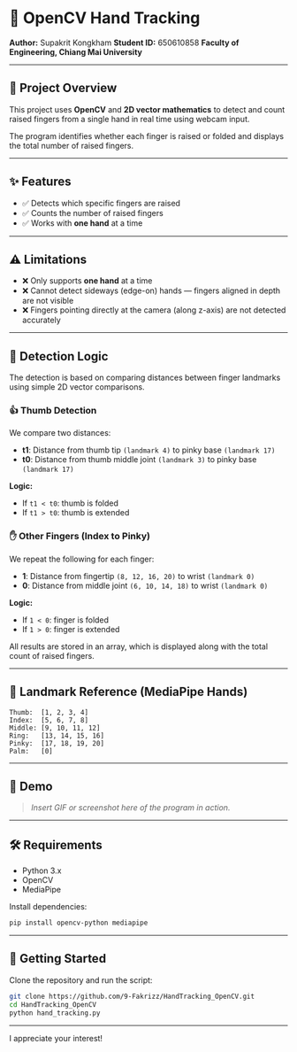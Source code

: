 # 👋 OpenCV Hand Tracking

**Author:** Supakrit Kongkham
**Student ID:** 650610858
**Faculty of Engineering, Chiang Mai University**

---

## 🧠 Project Overview

This project uses **OpenCV** and **2D vector mathematics** to detect and count raised fingers from a single hand in real time using webcam input.

The program identifies whether each finger is raised or folded and displays the total number of raised fingers.

---

## ✨ Features

* ✅ Detects which specific fingers are raised
* ✅ Counts the number of raised fingers
* ✅ Works with **one hand** at a time

---

## ⚠️ Limitations

* ❌ Only supports **one hand** at a time
* ❌ Cannot detect sideways (edge-on) hands — fingers aligned in depth are not visible
* ❌ Fingers pointing directly at the camera (along z-axis) are not detected accurately

---

## 🧩 Detection Logic

The detection is based on comparing distances between finger landmarks using simple 2D vector comparisons.

### 👍 Thumb Detection

We compare two distances:

* **t1**: Distance from thumb tip `(landmark 4)` to pinky base `(landmark 17)`
* **t0**: Distance from thumb middle joint `(landmark 3)` to pinky base `(landmark 17)`

**Logic:**

* If `t1 < t0`: thumb is folded
* If `t1 > t0`: thumb is extended

### ✋ Other Fingers (Index to Pinky)

We repeat the following for each finger:

* **1**: Distance from fingertip `(8, 12, 16, 20)` to wrist `(landmark 0)`
* **0**: Distance from middle joint `(6, 10, 14, 18)` to wrist `(landmark 0)`

**Logic:**

* If `1 < 0`: finger is folded
* If `1 > 0`: finger is extended

All results are stored in an array, which is displayed along with the total count of raised fingers.

---

## 🧮 Landmark Reference (MediaPipe Hands)

```
Thumb:  [1, 2, 3, 4]
Index:  [5, 6, 7, 8]
Middle: [9, 10, 11, 12]
Ring:   [13, 14, 15, 16]
Pinky:  [17, 18, 19, 20]
Palm:   [0]
```

---

## 📸 Demo

> *Insert GIF or screenshot here of the program in action.*

---

## 🛠️ Requirements

* Python 3.x
* OpenCV
* MediaPipe

Install dependencies:

```bash
pip install opencv-python mediapipe
```

---

## 🚀 Getting Started

Clone the repository and run the script:

```bash
git clone https://github.com/9-Fakrizz/HandTracking_OpenCV.git
cd HandTracking_OpenCV
python hand_tracking.py
```

---
I appreciate your interest!

